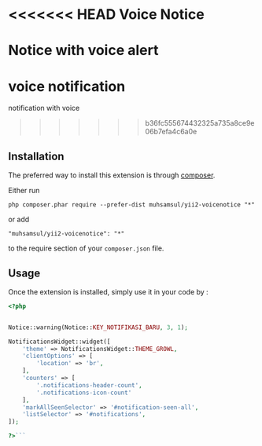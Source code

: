 <<<<<<< HEAD
Voice Notice
============
Notice with voice alert
=======
voice notification
==================
notification with voice
>>>>>>> b36fc555674432325a735a8ce9e06b7efa4c6a0e

Installation
------------

The preferred way to install this extension is through [composer](http://getcomposer.org/download/).

Either run

```
php composer.phar require --prefer-dist muhsamsul/yii2-voicenotice "*"
```

or add

```
"muhsamsul/yii2-voicenotice": "*"
```

to the require section of your `composer.json` file.


Usage
-----

Once the extension is installed, simply use it in your code by  :

```php
<?php 


Notice::warning(Notice::KEY_NOTIFIKASI_BARU, 3, 1);

NotificationsWidget::widget([
    'theme' => NotificationsWidget::THEME_GROWL,
    'clientOptions' => [
        'location' => 'br',
    ],
    'counters' => [
        '.notifications-header-count',
        '.notifications-icon-count'
    ],
    'markAllSeenSelector' => '#notification-seen-all',
    'listSelector' => '#notifications',
]);

?>```
